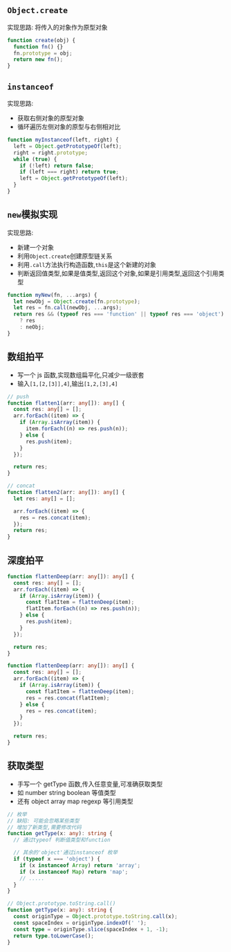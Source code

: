 ## `Object.create`

实现思路: 将传入的对象作为原型对象

```js
function create(obj) {
  function fn() {}
  fn.prototype = obj;
  return new fn();
}
```

## `instanceof`

实现思路:

- 获取右侧对象的原型对象
- 循环遍历左侧对象的原型与右侧相对比

```js
function myInstanceof(left, right) {
  left = Object.getPrototypeOf(left);
  right = right.prototype;
  while (true) {
    if (!left) return false;
    if (left === right) return true;
    left = Object.getPrototypeOf(left);
  }
}
```

## `new`模拟实现

实现思路:

- 新建一个对象
- 利用`Object.create`创建原型链关系
- 利用`.call`方法执行构造函数,`this`是这个新建的对象
- 判断返回值类型,如果是值类型,返回这个对象,如果是引用类型,返回这个引用类型

```js
function myNew(fn, ...args) {
  let newObj = Object.create(fn.prototype);
  let res = fn.call(newObj, ...args);
  return res && (typeof res === 'function' || typeof res === 'object')
    ? res
    : neObj;
}
```

## 数组拍平

- 写一个 js 函数,实现数组扁平化,只减少一级嵌套
- 输入`[1,[2,[3]],4]`,输出`[1,2,[3],4]`

```ts
// push
function flatten1(arr: any[]): any[] {
  const res: any[] = [];
  arr.forEach((item) => {
    if (Array.isArray(item)) {
      item.forEach((n) => res.push(n));
    } else {
      res.push(item);
    }
  });

  return res;
}
```

```ts
// concat
function flatten2(arr: any[]): any[] {
  let res: any[] = [];

  arr.forEach((item) => {
    res = res.concat(item);
  });
  return res;
}
```

## 深度拍平

```ts
function flattenDeep(arr: any[]): any[] {
  const res: any[] = [];
  arr.forEach((item) => {
    if (Array.isArray(item)) {
      const flatItem = flattenDeep(item);
      flatItem.forEach((n) => res.push(n));
    } else {
      res.push(item);
    }
  });

  return res;
}
```

```ts
function flattenDeep(arr: any[]): any[] {
  const res: any[] = [];
  arr.forEach((item) => {
    if (Array.isArray(item)) {
      const flatItem = flattenDeep(item);
      res = res.concat(flatItem);
    } else {
      res = res.concat(item);
    }
  });

  return res;
}
```

## 获取类型

- 手写一个 getType 函数,传入任意变量,可准确获取类型
- 如 number string boolean 等值类型
- 还有 object array map regexp 等引用类型

```ts
// 枚举
// 缺陷: 可能会忽略某些类型
// 增加了新类型,需要修改代码
function getType(x: any): string {
  // 通过typeof 判断值类型和function

  // 其余的'object'通过instanceof 枚举
  if (typeof x === 'object') {
    if (x instanceof Array) return 'array';
    if (x instanceof Map) return 'map';
    // .....
  }
}
```

```ts
// Object.prototype.toString.call()
function getType(x: any): string {
  const originType = Object.prototype.toString.call(x);
  const spaceIndex = originType.indexOf(' ');
  const type = originType.slice(spaceIndex + 1, -1);
  return type.toLowerCase();
}
```

